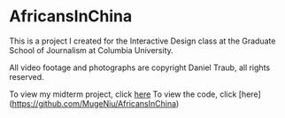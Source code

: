 # AfricansInChina

This is a project I created for the Interactive Design class at the Graduate School of Journalism at Columbia University.

All video footage and photographs are copyright Daniel Traub, all rights reserved.

To view my midterm project, click [here](http://mugeniu.github.io/AfricansInChina/)
To view the code, click [here] (https://github.com/MugeNiu/AfricansInChina)
